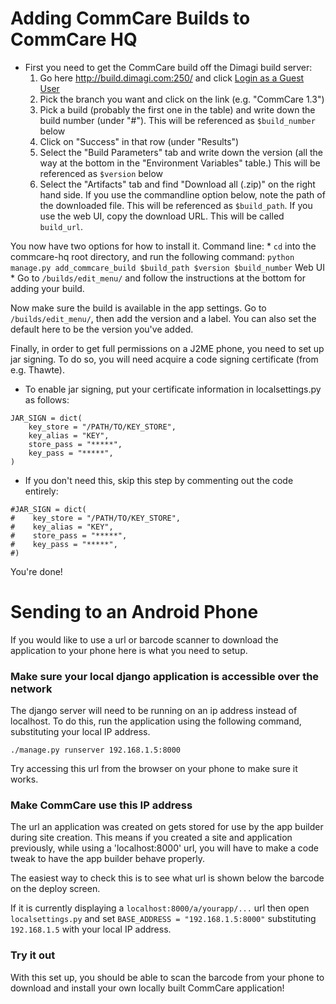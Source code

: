 Adding CommCare Builds to CommCare HQ
=====================================

* First you need to get the CommCare build off the Dimagi build server:
    1. Go here http://build.dimagi.com:250/ and click [Login as a Guest User](http://build.dimagi.com:250/guestLogin.html?guest=1)
    2. Pick the branch you want and click on the link (e.g. "CommCare 1.3")
    3. Pick a build (probably the first one in the table) and write down
       the build number (under "#"). This will be referenced as `$build_number`
       below
    4. Click on "Success" in that row (under "Results")
    5. Select the "Build Parameters" tab and write down the version (all
       the way at the bottom in the "Environment Variables" table.) This will
       be referenced as `$version` below
    6. Select the "Artifacts" tab and find "Download all (.zip)" on the
       right hand side. If you use the commandline option below,
       note the path of the downloaded file. This will be
       referenced as `$build_path`.
       If you use the web UI, copy the download URL. This will be called `build_url`.

You now have two options for how to install it.
Command line:
    * `cd` into the commcare-hq root directory, and run the following command:
      `python manage.py add_commcare_build $build_path $version $build_number`
Web UI
    * Go to `/builds/edit_menu/` and follow the instructions at the bottom for adding your build.

Now make sure the build is available in the app settings.  Go to `/builds/edit_menu/`, then add the version and a label. You can also set the default here to be the version you've added.

Finally, in order to get full permissions on a J2ME phone, you need to set up jar signing. To do so, you will need
acquire a code signing certificate (from e.g. Thawte).

* To enable jar signing, put your certificate information in localsettings.py as follows:

<!-- language: lang-py -->

    JAR_SIGN = dict(
        key_store = "/PATH/TO/KEY_STORE",
        key_alias = "KEY",
        store_pass = "*****",
        key_pass = "*****",
    )

* If you don't need this, skip this step by commenting out the code entirely:

<!-- language: lang-py -->

    #JAR_SIGN = dict(
    #    key_store = "/PATH/TO/KEY_STORE",
    #    key_alias = "KEY",
    #    store_pass = "*****",
    #    key_pass = "*****",
    #)

You're done!


Sending to an Android Phone
===========================

If you would like to use a url or barcode scanner to download the application
to your phone here is what you need to setup.

### Make sure your local django application is accessible over the network

The django server will need to be running on an ip address instead of localhost.
To do this, run the application using the following command, substituting your
local IP address.

`./manage.py runserver 192.168.1.5:8000`

Try accessing this url from the browser on your phone to make sure it works.

### Make CommCare use this IP address

The url an application was created on gets stored for use by the app builder
during site creation. This means if you created a site and application
previously, while using a 'localhost:8000' url, you will have to make a code
tweak to have the app builder behave properly.

The easiest way to check this is to see what url is shown below the barcode on
the deploy screen.

If it is currently displaying a `localhost:8000/a/yourapp/...` url then open
`localsettings.py` and set `BASE_ADDRESS = "192.168.1.5:8000"` substituting
`192.168.1.5` with your local IP address.

### Try it out

With this set up, you should be able to scan the barcode from your phone to
download and install your own locally built CommCare application!
